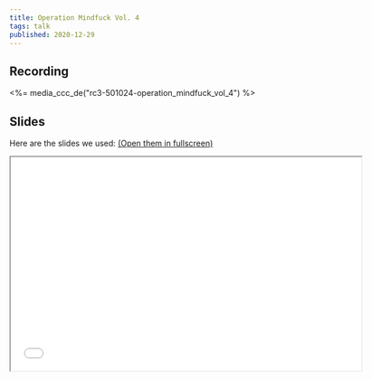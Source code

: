 ```yaml
---
title: Operation Mindfuck Vol. 4
tags: talk
published: 2020-12-29
---
```


## Recording

<%= media_ccc_de("rc3-501024-operation_mindfuck_vol_4") %>

## Slides

Here are the slides we used: [(Open them in fullscreen)](slides/)

<iframe src="slides/" width="620" height="378"></iframe>
